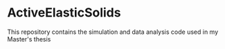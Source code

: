 # ActiveElasticSolids
This repository contains the simulation and data analysis code used in my Master's thesis
